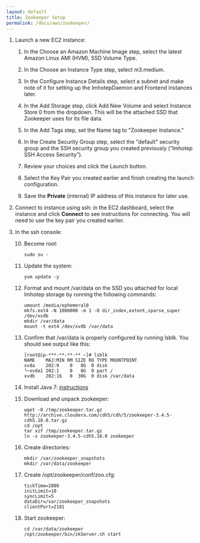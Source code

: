 ```yaml
---
layout: default
title: Zookeeper Setup
permalink: /docs/aws/zookeeper/
---
```



1. Launch a new EC2 instance:

    1. In the Choose an Amazon Machine Image step, select the latest Amazon Linux AMI (HVM), SSD Volume Type.

    2. In the Choose an Instance Type step, select m3.medium.

    3. In the Configure Instance Details step, select a subnet and make note of it for setting up the ImhotepDaemon and Frontend instances later.

    4. In the Add Storage step, click Add New Volume and select Instance Store 0 from the dropdown. This will be the attached SSD that Zookeeper uses for its file data.

    5. In the Add Tags step, set the Name tag to "Zookeeper Instance."

    6. In the Create Security Group step, select the "default" security group and the SSH security group you created previously (“Imhotep SSH Access Security”).

    7. Review your choices and click the Launch button.

    8. Select the Key Pair you created earlier and finish creating the launch configuration.

    9. Save the **Private** (internal) IP address of this instance for later use.

2. Connect to instance using ssh: in the EC2 dashboard, select the instance and click **Connect** to see instructions for connecting. You will need to use the key pair you created earlier.

3. In the ssh console:

    10. Become root:
    
        ```
        sudo su -
        ```

    11. Update the system:
    
        ```
        yum update -y
        ```

    13. Format and mount /var/data on the SSD you attached for local Imhotep storage by running the following commands:
    
        ```
        umount /media/ephemeral0
        mkfs.ext4 -N 1000000 -m 1 -O dir_index,extent,sparse_super /dev/xvdb
        mkdir /var/data
        mount -t ext4 /dev/xvdb /var/data
        ```

    14. Confirm that /var/data is properly configured by running lsblk. You should see output like this:
    
        ```
        [root@ip-***-**-**-** ~]# lsblk
        NAME    MAJ:MIN RM SIZE RO TYPE MOUNTPOINT
        xvda    202:0    0   8G  0 disk
        └─xvda1 202:1    0   8G  0 part /
        xvdb    202:16   0  30G  0 disk /var/data
        ```

    15. Install Java 7: [instructions](../install-java/)

    16. Download and unpack zookeeper:
    
        ```
        wget -O /tmp/zookeeper.tar.gz http://archive.cloudera.com/cdh5/cdh/5/zookeeper-3.4.5-cdh5.10.0.tar.gz
        cd /opt 
        tar xzf /tmp/zookeeper.tar.gz 
        ln -s zookeeper-3.4.5-cdh5.10.0 zookeeper
        ```

    17. Create directories:
    
        ```
        mkdir /var/zookeeper_snapshots
        mkdir /var/data/zookeeper
        ```

    18. Create /opt/zookeeper/conf/zoo.cfg:
    
        ```
        tickTime=2000
        initLimit=10
        syncLimit=5
        dataDir=/var/zookeeper_snapshots
        clientPort=2181
        ```

    19. Start zookeeper:
    
        ```
        cd /var/data/zookeeper
        /opt/zookeeper/bin/zkServer.sh start
        ```
